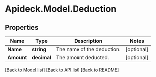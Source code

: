 # Apideck.Model.Deduction

## Properties

Name | Type | Description | Notes
------------ | ------------- | ------------- | -------------
**Name** | **string** | The name of the deduction. | [optional] 
**Amount** | **decimal** | The amount deducted. | [optional] 

[[Back to Model list]](../README.md#documentation-for-models) [[Back to API list]](../README.md#documentation-for-api-endpoints) [[Back to README]](../README.md)

